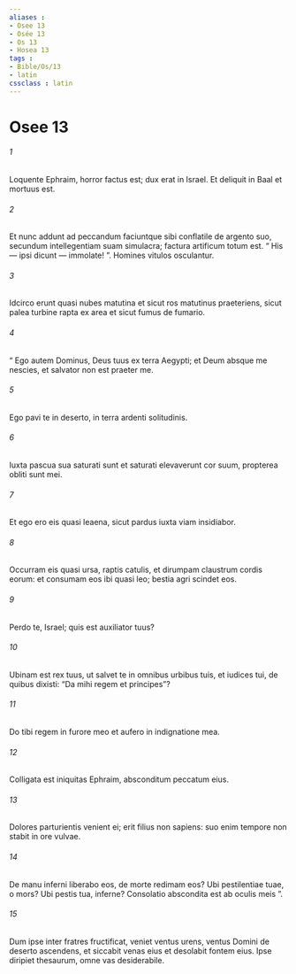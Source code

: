```yaml
---
aliases : 
- Osee 13
- Osée 13
- Os 13
- Hosea 13
tags : 
- Bible/Os/13
- latin
cssclass : latin
---
```


# Osee 13

###### 1
Loquente Ephraim, horror factus est; dux erat in Israel. Et deliquit in Baal et mortuus est.
###### 2
Et nunc addunt ad peccandum faciuntque sibi conflatile de argento suo, secundum intellegentiam suam simulacra; factura artificum totum est. “ His — ipsi dicunt — immolate! ”. Homines vitulos osculantur.
###### 3
Idcirco erunt quasi nubes matutina et sicut ros matutinus praeteriens, sicut palea turbine rapta ex area et sicut fumus de fumario.
###### 4
“ Ego autem Dominus, Deus tuus ex terra Aegypti; et Deum absque me nescies, et salvator non est praeter me.
###### 5
Ego pavi te in deserto, in terra ardenti solitudinis.
###### 6
Iuxta pascua sua saturati sunt et saturati elevaverunt cor suum, propterea obliti sunt mei.
###### 7
Et ego ero eis quasi leaena, sicut pardus iuxta viam insidiabor.
###### 8
Occurram eis quasi ursa, raptis catulis, et dirumpam claustrum cordis eorum: et consumam eos ibi quasi leo; bestia agri scindet eos.
###### 9
Perdo te, Israel; quis est auxiliator tuus?
###### 10
Ubinam est rex tuus, ut salvet te in omnibus urbibus tuis, et iudices tui, de quibus dixisti: “Da mihi regem et principes”?
###### 11
Do tibi regem in furore meo et aufero in indignatione mea.
###### 12
Colligata est iniquitas Ephraim, absconditum peccatum eius.
###### 13
Dolores parturientis venient ei; erit filius non sapiens: suo enim tempore non stabit in ore vulvae.
###### 14
De manu inferni liberabo eos, de morte redimam eos? Ubi pestilentiae tuae, o mors? Ubi pestis tua, inferne? Consolatio abscondita est ab oculis meis ”.
###### 15
Dum ipse inter fratres fructificat, veniet ventus urens, ventus Domini de deserto ascendens, et siccabit venas eius et desolabit fontem eius. Ipse diripiet thesaurum, omne vas desiderabile.

